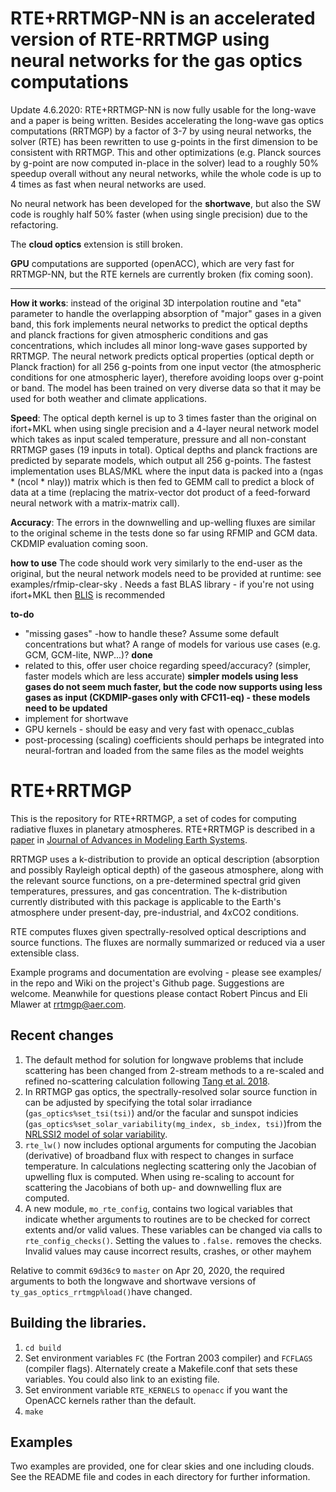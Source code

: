 # RTE+RRTMGP-NN is an accelerated version of RTE-RRTMGP using neural networks for the gas optics computations 

Update 4.6.2020: RTE+RRTMGP-NN is now fully usable for the long-wave and a paper is being written. Besides accelerating the long-wave gas optics computations (RRTMGP) by a factor of 3-7 by using neural networks, the solver (RTE) has been rewritten to use g-points in the first dimension to be consistent with RRTMGP. This and other optimizations (e.g. Planck sources by g-point are now computed in-place in the solver) lead to a roughly 50% speedup overall without any neural networks, while the whole code is up to 4 times as fast when neural networks are used. 

No neural network has been developed for the **shortwave**, but also the SW code is roughly half 50% faster (when using single precision) due to the refactoring. 

The **cloud optics** extension is still broken.

**GPU** computations are supported (openACC), which are very fast for RRTMGP-NN, but the RTE kernels are currently broken (fix coming soon). 

------------

**How it works**: instead of the original 3D interpolation routine and "eta" parameter to handle the overlapping absorption of "major" gases in a given band, this fork implements neural networks to predict the optical depths and planck fractions for given atmospheric conditions and gas concentrations, which includes all minor long-wave gases supported by RRTMGP. The neural network predicts optical properties (optical depth or Planck fraction) for all 256 g-points from one input vector (the atmospheric conditions for one atmospheric layer), therefore avoiding loops over g-point or band. The model has been trained on very diverse data so that it may be used for both weather and climate applications. 

**Speed**: The optical depth kernel is up to 3 times faster than the original on ifort+MKL when using single precision and a 4-layer neural network model which takes as input scaled temperature, pressure and all non-constant RRTMGP gases (19 inputs in total). Optical depths and planck fractions are predicted by separate models, which output all 256 g-points. The fastest implementation uses BLAS/MKL where the input data is packed into a (ngas * (ncol * nlay)) matrix which is then fed to GEMM call to predict a block of data at a time (replacing the matrix-vector dot product of a feed-forward neural network with a matrix-matrix call).

**Accuracy**: The errors in the downwelling and up-welling fluxes are similar to the original scheme in the tests done so far using RFMIP and GCM data. CKDMIP evaluation coming soon. 

**how to use** 
The code should work very similarly to the end-user as the original, but the neural network models need to be provided at runtime: see examples/rfmip-clear-sky . Needs a fast BLAS library - if you're not using ifort+MKL then [BLIS](https://github.com/flame/blis) is recommended

**to-do**
- "missing gases" -how to handle these? Assume some default concentrations but what? A range of models for various use cases (e.g. GCM, GCM-lite, NWP...)? **done**
- related to this, offer user choice regarding speed/accuracy? (simpler, faster models which are less accurate) **simpler models using less gases do not seem much faster, but the code now supports using less gases as input (CKDMIP-gases only with CFC11-eq) - these models need to be updated**
- implement for shortwave
- GPU kernels - should be easy and very fast with openacc_cublas
- post-processing (scaling) coefficients should perhaps be integrated into neural-fortran and loaded from the same files as the model weights


# RTE+RRTMGP

This is the repository for RTE+RRTMGP, a set of codes for computing radiative fluxes in planetary atmospheres. RTE+RRTMGP is described in a [paper](https://doi.org/10.1029/2019MS001621) in [Journal of Advances in Modeling Earth Systems](http://james.agu.org).

RRTMGP uses a k-distribution to provide an optical description (absorption and possibly Rayleigh optical depth) of the gaseous atmosphere, along with the relevant source functions, on a pre-determined spectral grid given temperatures, pressures, and gas concentration. The k-distribution currently distributed with this package is applicable to the Earth's atmosphere under present-day, pre-industrial, and 4xCO2 conditions.

RTE computes fluxes given spectrally-resolved optical descriptions and source functions. The fluxes are normally summarized or reduced via a user extensible class.

Example programs and documentation are evolving - please see examples/ in the repo and Wiki on the project's Github page. Suggestions are welcome. Meanwhile for questions please contact Robert Pincus and Eli Mlawer at rrtmgp@aer.com.

## Recent changes

1. The default method for solution for longwave problems that include scattering has been changed from 2-stream methods to a re-scaled and refined no-scattering calculation following [Tang et al. 2018](https://doi.org/10.1175/JAS-D-18-0014.1).
2. In RRTMGP gas optics, the spectrally-resolved solar source function in can be adjusted by specifying the total solar irradiance (`gas_optics%set_tsi(tsi)`) and/or the facular and sunspot indicies (`gas_optics%set_solar_variability(mg_index, sb_index, tsi)`)from the [NRLSSI2 model of solar variability](http://doi.org/10.1175/BAMS-D-14-00265.1).  
3. `rte_lw()` now includes optional arguments for computing the Jacobian (derivative) of broadband flux with respect to changes in surface temperature. In calculations neglecting scattering only the Jacobian of upwelling flux is computed. When using re-scaling to account for scattering the Jacobians of both up- and downwelling flux are computed.
4. A new module, `mo_rte_config`, contains two logical variables that indicate whether arguments to routines are to be checked for correct extents and/or valid values. These variables can be changed via calls to `rte_config_checks()`. Setting the values to `.false.` removes the checks. Invalid values may cause incorrect results, crashes, or other mayhem

Relative to commit `69d36c9` to `master` on Apr 20, 2020, the required arguments to both the longwave and shortwave versions of `ty_gas_optics_rrtmgp%load()`have changed.


## Building the libraries.

1. `cd build`
2. Set environment variables `FC` (the Fortran 2003 compiler) and `FCFLAGS` (compiler flags). Alternately create a Makefile.conf that sets these variables. You could also link to an existing file.
3. Set environment variable `RTE_KERNELS` to `openacc` if you want the OpenACC kernels rather than the default.
4. `make`

## Examples

Two examples are provided, one for clear skies and one including clouds. See the README file and codes in each directory for further information.
